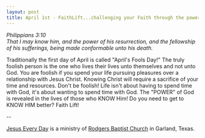 ```yaml
---
layout: post
title: April 1st - FaithLift...challenging your Faith through the power of
---
```


_Philippians 3:10  
That I may know him, and the power of his resurrection, and the
fellowship of his sufferings, being made conformable unto his
death._

Traditionally the first day of April is called "April's Fools Day!"
The truly foolish person is the one who lives their lives unto
themselves and not unto God. You are foolish if you spend your life
pursuing pleasures over a relationship with Jesus Christ. Knowing
Christ will require a sacrifice of your time and resources. Don't be
foolish! Life isn't about having to spend time with God, it's about
wanting to spend time with God. The "POWER" of God is revealed in the
lives of those who KNOW Him!
Do you need to get to KNOW HIM better? Faith Lift!

 --

<a href=http://jesuseveryday.net>Jesus Every Day</a> is a ministry of <a href=http://rodgersbaptist.net>Rodgers Baptist Church</a> in Garland, Texas.
